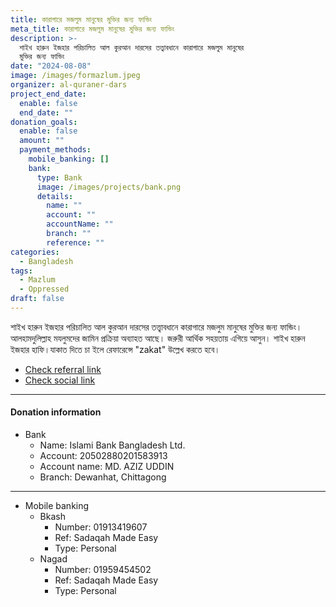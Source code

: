 ```yaml
---
title: কারাগারে মজলুম মানুষের মুক্তির জন্য ফান্ডিং
meta_title: কারাগারে মজলুম মানুষের মুক্তির জন্য ফান্ডিং
description: >-
  শাইখ হারুন ইজহার পরিচালিত আল কুরআন দারসের তত্ত্বাবধানে কারাগারে মজলুম মানুষের
  মুক্তির জন্য ফান্ডিং
date: "2024-08-08"
image: /images/formazlum.jpeg
organizer: al-quraner-dars
project_end_date:
  enable: false
  end_date: ""
donation_goals:
  enable: false
  amount: ""
  payment_methods:
    mobile_banking: []
    bank:
      type: Bank
      image: /images/projects/bank.png
      details:
        name: ""
        account: ""
        accountName: ""
        branch: ""
        reference: ""
categories:
  - Bangladesh
tags:
  - Mazlum
  - Oppressed
draft: false
---
```


শাইখ হারুন ইজহার পরিচালিত আল কুরআন দারসের তত্ত্বাবধানে কারাগারে মজলুম মানুষের মুক্তির জন্য ফান্ডিং। আলহামদুলিল্লাহ মযলুমদের জামিন প্রক্রিয়া অব্যাহত আছে। জরুরী আর্থিক সহয়তায় এগিয়ে আসুন। শাইখ হারুন ইজহার হাফি।যাকাত দিতে চা ইলে রেফারেন্সে "zakat" উল্লেখ করতে হবে।

- [Check referral link](https://www.facebook.com/aiman.kasir.94 "Google")
- [Check social link](https://www.facebook.com/share/3JMVoeTmEJd8uSwU/)

---

#### **Donation information**

- Bank
  - Name: Islami Bank Bangladesh Ltd.
  - Account: 20502880201583913
  - Account name: MD. AZIZ UDDIN
  - Branch: Dewanhat, Chittagong

---

- Mobile banking
  - Bkash
    - Number: 01913419607
    - Ref: Sadaqah Made Easy
    - Type: Personal
  - Nagad
    - Number: 01959454502
    - Ref: Sadaqah Made Easy
    - Type: Personal
